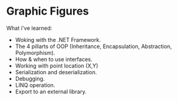 # Graphic Figures
What i've learned:
- Woking with the .NET Framework.
- The 4 pillarts of OOP (Inheritance, Encapsulation, Abstraction, Polymorphism).
- How & when to use interfaces.
- Working with point location (X,Y)
- Serialization and deserialization.
- Debugging.
- LINQ operation.
- Export to an external library.

